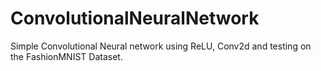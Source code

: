 # ConvolutionalNeuralNetwork
Simple Convolutional Neural network using ReLU, Conv2d and testing on the FashionMNIST Dataset. 
